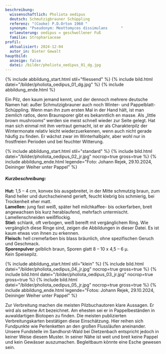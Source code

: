 ```yaml
---
beschreibung:
  wissenschaftlich: Pholiota oedipus
  deutsch: Schmutzigbrauner Schüppling
  referenz: "(Cooke) P.D.Orton 1960 "
  synonym: "Pseudonym: Meottomyces dissimulans      "
  erlaeuterung: oedipus = geschwollener Fuß
  familie: Strophariaceae
profil:
  aktualisiert: 2024-12-04
  autor_in: Dieter Gewalt
hauptbild:
  anzeige: false
  datei: /bilder/pholiota_oedipus_01_dg.jpg
---
```

{% include abbildung_start.html stil="fliessend" %}
{% include bild.html datei="/bilder/pholiota_oedipus_01_dg.jpg" %}
{% include abbildung_ende.html %}

Ein Pilz, den kaum jemand kennt, und der dennoch mehrere deutsche Namen hat: außer Schmutzigbrauner auch noch Winter- und Pappelblatt-Schüppling. Wenn man ihn zum ersten Mal in der Hand hält, ist man ziemlich ratlos, denn Braunsporer gibt es bekanntlich en masse. Als „little brown mushrooms“ werden sie meist schnell wieder zur Seite gelegt. Hat man sich einmal mit ihm vertraut gemacht, ist er als Charakterpilz der Wintermonate relativ leicht wiederzuerkennen, wenn auch nicht gerade häufig zu finden. Er wächst zwar im Winterhalbjahr, aber wohl nur in frostfreien Perioden und bei feuchter Witterung.

{% include abbildung_start.html stil="standard" %}
{% include bild.html datei="/bilder/pholiota_oedipus_02_jr.jpg" nocrop=true gross=true %}
{% include abbildung_ende.html legende="Foto: Johann Rejek, 29.10.2024, Deininger Weiher unter Pappel" %}

##### Kurzbeschreibung:

**Hut:** 1,5 – 4 cm, konvex bis ausgebreitet, in der Mitte schmutzig braun, zum Rand heller und durchscheinend gerieft, feucht klebrig bis schmierig, bei Trockenheit eher matt.\
**Lamellen:** jung fast weiß, später hell milchkaffee- bis ockerfarben, breit angewachsen bis kurz herablaufend, mehrfach untermischt. Lamellenschneiden weißflockig.\
**Stiel:** schlank, oft verbogen, weiß bereift mit vergänglichem Ring. Wie vergänglich diese Ringe sind, zeigen die Abbildungen in dieser Datei. Es ist kaum etwas von ihnen zu erkennen.\
**Fleisch:** hell cremefarben bis blass bräunlich, ohne spezifischen Geruch und Geschmack.\
**Sporenpulver** gelblich braun, Sporen glatt 8 – 10 x 4,5 – 6 µ.\
Kein Speisepilz.

{% include abbildung_start.html stil="klein" %}
{% include bild.html datei="/bilder/pholiota_oedipus_04_jr.jpg" nocrop=true gross=true %}
{% include bild.html datei="/bilder/pholiota_oedipus_03_jr.jpg" nocrop=true gross=true %}
{% include bild.html datei="/bilder/pholiota_oedipus_05_jr.jpg" nocrop=true gross=true %}
{% include abbildung_ende.html legende="Fotos: Johann Rejek, 29.10.2024, Deininger Weiher unter Pappel" %}

Zur Verbreitung machen die meisten Pilzbuchautoren klare Aussagen. Er wird als seltene Art bezeichnet. Am ehesten sei er in Pappelbeständen in auwaldartigen Biotopen zu finden. Die meisten publizierten Verbreitungskarten bestätigen diese Einschätzung. Hier reihen sich Fundpunkte wie Perlenketten an den großen Flussläufen aneinander. Unsere Fundstelle im Sandhorst-Wald bei Dietzenbach entspricht jedoch in keiner Weise diesem Muster. In seiner Nähe ist weit und breit keine Pappel und kein Gewässer auszumachen. Begleitbaum könnte eine Esche gewesen sein.